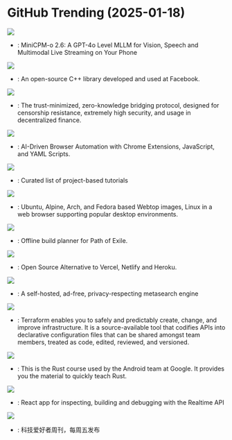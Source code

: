 # GitHub Trending (2025-01-18)

![](https://img.shields.io/badge/Python-New%20963-green?style=flat-square&logo=appveyor)
- [](https://github.comundefined): MiniCPM-o 2.6: A GPT-4o Level MLLM for Vision, Speech and Multimodal Live Streaming on Your Phone

![](https://img.shields.io/badge/C%2B%2B-New%2055-green?style=flat-square&logo=appveyor)
- [](https://github.comundefined): An open-source C++ library developed and used at Facebook.

![](https://img.shields.io/badge/Rust-New%204-green?style=flat-square&logo=appveyor)
- [](https://github.comundefined): The trust-minimized, zero-knowledge bridging protocol, designed for censorship resistance, extremely high security, and usage in decentralized finance.

![](https://img.shields.io/badge/HTML-New%2088-green?style=flat-square&logo=appveyor)
- [](https://github.comundefined): AI-Driven Browser Automation with Chrome Extensions, JavaScript, and YAML Scripts.

![](https://img.shields.io/badge/none-New%20515-green?style=flat-square&logo=appveyor)
- [](https://github.comundefined): Curated list of project-based tutorials

![](https://img.shields.io/badge/Dockerfile-New%2087-green?style=flat-square&logo=appveyor)
- [](https://github.comundefined): Ubuntu, Alpine, Arch, and Fedora based Webtop images, Linux in a web browser supporting popular desktop environments.

![](https://img.shields.io/badge/Lua-New%2065-green?style=flat-square&logo=appveyor)
- [](https://github.comundefined): Offline build planner for Path of Exile.

![](https://img.shields.io/badge/TypeScript-New%2089-green?style=flat-square&logo=appveyor)
- [](https://github.comundefined): Open Source Alternative to Vercel, Netlify and Heroku.

![](https://img.shields.io/badge/Python-New%2051-green?style=flat-square&logo=appveyor)
- [](https://github.comundefined): A self-hosted, ad-free, privacy-respecting metasearch engine

![](https://img.shields.io/badge/Go-New%2099-green?style=flat-square&logo=appveyor)
- [](https://github.comundefined): Terraform enables you to safely and predictably create, change, and improve infrastructure. It is a source-available tool that codifies APIs into declarative configuration files that can be shared amongst team members, treated as code, edited, reviewed, and versioned.

![](https://img.shields.io/badge/Rust-New%2018-green?style=flat-square&logo=appveyor)
- [](https://github.comundefined): This is the Rust course used by the Android team at Google. It provides you the material to quickly teach Rust.

![](https://img.shields.io/badge/JavaScript-New%2011-green?style=flat-square&logo=appveyor)
- [](https://github.comundefined): React app for inspecting, building and debugging with the Realtime API

![](https://img.shields.io/badge/none-New%2035-green?style=flat-square&logo=appveyor)
- [](https://github.comundefined): 科技爱好者周刊，每周五发布

